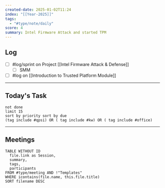 ```yaml
---
created-date: 2025-01-02T11:24
index: "[[Year-2025]]"
tags:
  - "#type/note/daily"
score: 4
summary: Intel Firmware Attack and started TPM
---
```


## Log
- [ ] #log/sprint on Project [[Intel Firmware Attack & Defense]]
	- [ ] SMM
- [ ] #log on [[Introduction to Trusted Platform Module]]

---

## Today's Task

```tasks
not done
limit 15
sort by priority sort by due
(tag include #qpsi) OR ( tag include #kw) OR ( tag include #office)
```
---

## Meetings

```dataview
TABLE WITHOUT ID
  file.link as Session,
  summary,
  tags,
  participants
FROM #type/meeting AND !"Templates"
WHERE icontains(file.name, this.file.title)
SORT filename DESC
```
